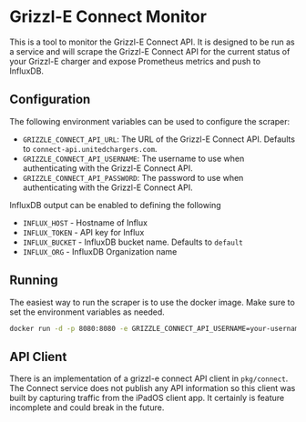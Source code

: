 # Grizzl-E Connect Monitor

This is a tool to monitor the Grizzl-E Connect API. It is designed to be run as
a service and will scrape the Grizzl-E Connect API for the current status of
your Grizzl-E charger and expose Prometheus metrics and push to InfluxDB.

## Configuration

The following environment variables can be used to configure the scraper:

- `GRIZZLE_CONNECT_API_URL`: The URL of the Grizzl-E Connect API. Defaults to
  `connect-api.unitedchargers.com`.
- `GRIZZLE_CONNECT_API_USERNAME`: The username to use when authenticating with
  the Grizzl-E Connect API.
- `GRIZZLE_CONNECT_API_PASSWORD`: The password to use when authenticating with
  the Grizzl-E Connect API.

InfluxDB output can be enabled to defining the following
- `INFLUX_HOST` - Hostname of Influx
- `INFLUX_TOKEN` - API key for Influx
- `INFLUX_BUCKET` - InfluxDB bucket name. Defaults to `default`
- `INFLUX_ORG` - InfluxDB Organization name


## Running

The easiest way to run the scraper is to use the docker image. Make sure to set the environment variables as needed.

```bash
docker run -d -p 8080:8080 -e GRIZZLE_CONNECT_API_USERNAME=your-username -e GRIZZLE_CONNECT_API_PASSWORD=your-password ghcr.io/speshak/grizzl-e-monitor:main
```

## API Client

There is an implementation of a grizzl-e connect API client in `pkg/connect`. The
Connect service does not publish any API information so this client was built by
capturing traffic from the iPadOS client app. It certainly is feature incomplete
and could break in the future.
